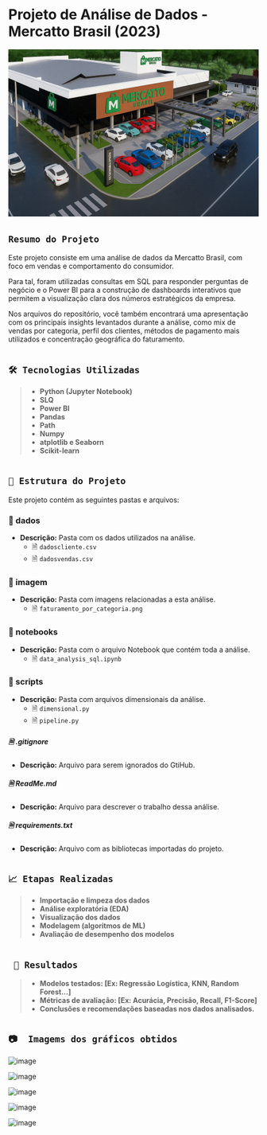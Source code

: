 # Projeto de Análise de Dados - Mercatto Brasil (2023)

<p align="center">
  <img src="imagem/Mercatto Brasil.png" alt="Descrição da imagem">
</p> 

## ``Resumo do Projeto``

Este projeto consiste em uma análise de dados da Mercatto Brasil, com foco em vendas e comportamento do consumidor.

Para tal, foram utilizadas consultas em SQL para responder perguntas de negócio e o Power BI para a construção de dashboards interativos que permitem a visualização clara dos números estratégicos da empresa.

Nos arquivos do repositório, você também encontrará uma apresentação com os principais insights levantados durante a análise, como mix de vendas por categoria, perfil dos clientes, métodos de pagamento mais utilizados e concentração geográfica do faturamento.
#
## ``🛠️ Tecnologias Utilizadas``

>- __Python (Jupyter Notebook)__
>- __SLQ__
>- __Power BI__
>- __Pandas__
>- __Path__
>- __Numpy__
>- __atplotlib e Seaborn__
>- __Scikit-learn__
#
## ``📁 Estrutura do Projeto``

Este projeto contém as seguintes pastas e arquivos:

### 📂 dados
- **Descrição:** Pasta com os dados utilizados na análise.
  - 🗎 `dadoscliente.csv`
  - 🗎 `dadosvendas.csv`

### 📂 imagem
- **Descrição:** Pasta com imagens relacionadas a esta análise.
  - 🗎 `faturamento_por_categoria.png`

### 📂 notebooks
- **Descrição:** Pasta com o arquivo Notebook que contém toda a análise.
  - 🗎 `data_analysis_sql.ipynb`

### 📂 scripts
- **Descrição:** Pasta com arquivos dimensionais da análise.
  - 🗎 `dimensional.py`
  - 🗎 `pipeline.py`

##### 🗎 .gitignore
- **Descrição:** Arquivo para serem ignorados do GtiHub.
##### 🗎 ReadMe.md
- **Descrição:** Arquivo para descrever o trabalho dessa análise.
##### 🗎 requirements.txt
- **Descrição:** Arquivo com as bibliotecas importadas do projeto.
#
## ``📈 Etapas Realizadas``

>- __Importação e limpeza dos dados__
>- __Análise exploratória (EDA)__
>- __Visualização dos dados__
>- __Modelagem (algoritmos de ML)__
>- __Avaliação de desempenho dos modelos__
#
## `` 🧠 Resultados``

>- __Modelos testados: [Ex: Regressão Logística, KNN, Random Forest...]__
>- __Métricas de avaliação: [Ex: Acurácia, Precisão, Recall, F1-Score]__
>- __Conclusões e recomendações baseadas nos dados analisados.__
#

## ``📷  Imagems dos gráficos obtidos``

![image](https://github.com/user-attachments/assets/1715658b-822f-49e6-8d59-66642a4a2c74)

![image](https://github.com/user-attachments/assets/b9b460a6-c9d7-45bb-bf55-16212267d3b1)

![image](https://github.com/user-attachments/assets/c3225975-a799-4279-b569-689c00b6963f)

![image](https://github.com/user-attachments/assets/d4a2c162-b779-4fd9-8d02-be6a5b11a197)

![image](https://github.com/user-attachments/assets/fc41a869-1f16-478c-9758-966529053b89)

